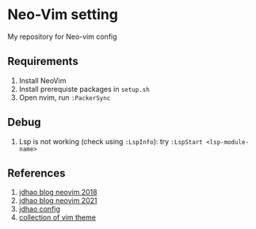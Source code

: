 # Neo-Vim setting

My repository for Neo-vim config

## Requirements

1. Install NeoVim
2. Install prerequiste packages in `setup.sh`
3. Open nvim, run `:PackerSync`

## Debug

1. Lsp is not working (check using `:LspInfo`): try `:LspStart <lsp-module-name>`

## References
1. [jdhao blog neovim 2018](https://jdhao.github.io/2018/12/24/centos_nvim_install_use_guide_en/)
2. [jdhao blog neovim 2021](https://jdhao.github.io/2021/12/31/using_nvim_after_three_years)
3. [jdhao config](https://github.com/jdhao/nvim-config)
4. [collection of vim theme](https://vimcolorschemes.com/)

